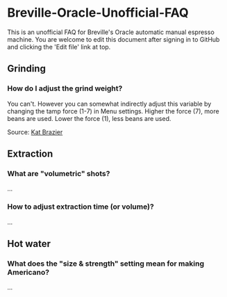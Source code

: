 # Breville-Oracle-Unofficial-FAQ

This is an unofficial FAQ for Breville's Oracle automatic manual espresso machine. You are welcome to edit this document after signing in to GitHub and clicking the 'Edit file' link at top.

## Grinding

### How do I adjust the grind weight?

You can't. However you can somewhat indirectly adjust this variable by changing the tamp force (1-7) in Menu settings. Higher the force (7), more beans are used. Lower the force (1), less beans are used. 

Source: [Kat Brazier](http://coffeegeek.com/forums/espresso/machines/661368#661368)

## Extraction

### What are "volumetric" shots?

...

### How to adjust extraction time (or volume)?

...

## Hot water

### What does the "size & strength" setting mean for making Americano?

...
